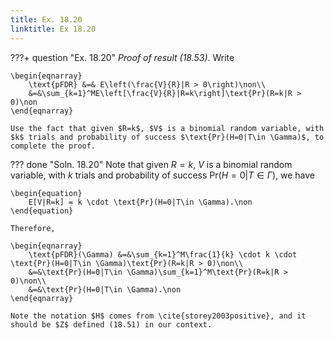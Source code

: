 ```yaml
---
title: Ex. 18.20
linktitle: Ex 18.20
---
```


???+ question "Ex. 18.20"
	*Proof of result (18.53)*. Write 
	
    \begin{eqnarray}
		\text{pFDR} &=& E\left(\frac{V}{R}|R > 0\right)\non\\
		&=&\sum_{k=1}^ME\left[\frac{V}{R}|R=k\right]\text{Pr}(R=k|R > 0)\non
	\end{eqnarray}
	
    Use the fact that given $R=k$, $V$ is a binomial random variable, with $k$ trials and probability of success $\text{Pr}(H=0|T\in \Gamma)$, to complete the proof.

??? done "Soln. 18.20"
 	Note that given $R=k$, $V$ is a binomial random variable, with $k$ trials and probability of success $\text{Pr}(H=0|T\in \Gamma)$, we have 
	
    \begin{equation}
		E[V|R=k] = k \cdot \text{Pr}(H=0|T\in \Gamma).\non
	\end{equation}
	
    Therefore, 
	
    \begin{eqnarray}
		\text{pFDR}(\Gamma) &=&\sum_{k=1}^M\frac{1}{k} \cdot k \cdot \text{Pr}(H=0|T\in \Gamma)\text{Pr}(R=k|R > 0)\non\\
		&=&\text{Pr}(H=0|T\in \Gamma)\sum_{k=1}^M\text{Pr}(R=k|R > 0)\non\\
		&=&\text{Pr}(H=0|T\in \Gamma).\non
	\end{eqnarray}

	Note the notation $H$ comes from \cite{storey2003positive}, and it should be $Z$ defined (18.51) in our context.